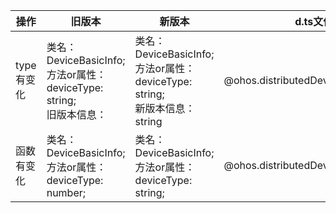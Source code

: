 | 操作 | 旧版本 | 新版本 | d.ts文件 |
| ---- | ------ | ------ | -------- |
|type有变化|类名：DeviceBasicInfo;<br>方法or属性：deviceType: string;<br>旧版本信息：|类名：DeviceBasicInfo;<br>方法or属性：deviceType: string;<br>新版本信息：string|@ohos.distributedDeviceManager.d.ts|
|函数有变化|类名：DeviceBasicInfo;<br>方法or属性：deviceType: number;|类名：DeviceBasicInfo;<br>方法or属性：deviceType: string;|@ohos.distributedDeviceManager.d.ts|
